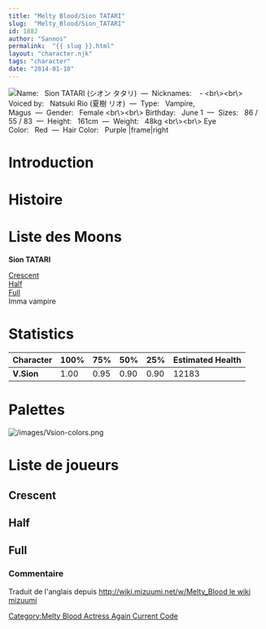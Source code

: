 ```yaml
---
title: "Melty Blood/Sion TATARI"
slug:  "Melty_Blood/Sion_TATARI"
id: 1882
author: "Sannos"
permalink:  "{{ slug }}.html"
layout: "character.njk"
tags: "character"
date: "2014-01-10"
---
```


![ **Name:**   Sion TATARI (シオン タタリ)  —  **Nicknames:**    -
\<br\\\>\<br\\\> **Voiced by:**   Natsuki Rio (夏樹
リオ)  —  **Type:**   Vampire, Magus  —  **Gender:**   Female
\<br\\\>\<br\\\> **Birthday:**   June 1  —  **Sizes:**   86 / 55 /
83  —  **Height:**   161cm  —  **Weight:**   48kg \<br\\\>\<br\\\> **Eye
Color:**   Red  —  **Hair Color:**   Purple
\|frame\|right](/images/vsion0.png " Name:   Sion TATARI (シオン タタリ)  —  Nicknames:    - <br\><br\> Voiced by:   Natsuki Rio (夏樹 リオ)  —  Type:   Vampire, Magus  —  Gender:   Female <br\><br\> Birthday:   June 1  —  Sizes:   86 / 55 / 83  —  Height:   161cm  —  Weight:   48kg <br\><br\> Eye Color:   Red  —  Hair Color:   Purple |frame|right")

# Introduction

# Histoire

# Liste des Moons

**Sion TATARI**

[Crescent](Melty_Blood/Sion_TATARI/Crescent_Moon "wikilink")  
[Half](Melty_Blood/Sion_TATARI/Half_Moon "wikilink")  
[Full](Melty_Blood/Sion_TATARI/Full_Moon "wikilink")  
Imma vampire

# Statistics

| Character  | 100% | 75%  | 50%  | 25%  | Estimated Health |
|------------|------|------|------|------|------------------|
| **V.Sion** | 1.00 | 0.95 | 0.90 | 0.90 | 12183            |

# Palettes

![](/images/Vsion-colors.png "/images/Vsion-colors.png")

# Liste de joueurs

## Crescent

## Half

## Full

### Commentaire

Traduit de l'anglais depuis [http://wiki.mizuumi.net/w/Melty_Blood le
wiki
mizuumi](http://wiki.mizuumi.net/w/Melty_Blood_le_wiki_mizuumi "wikilink")

[Category:Melty Blood Actress Again Current
Code](Category:Melty_Blood_Actress_Again_Current_Code "wikilink")
